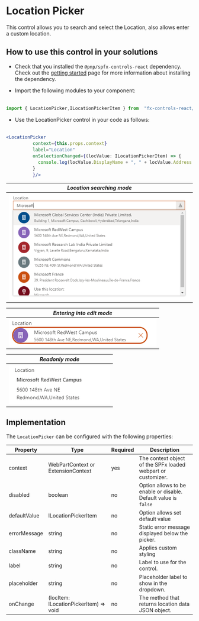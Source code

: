 # Location Picker

  

This control allows you to search and select the Location, also allows enter a custom location.
  

## How to use this control in your solutions

  

- Check that you installed the `@pnp/spfx-controls-react` dependency. Check out the [getting started](../../#getting-started) page for more information about installing the dependency.

- Import the following modules to your component:

  

```TypeScript

import { LocationPicker,ILocationPickerItem } from  "fx-controls-react/lib/LocationPicker";

```

  

- Use the LocationPicker control in your code as follows:

  

```jsx

<LocationPicker
          context={this.props.context}
          label="Location"
          onSelectionChanged={(locValue: ILocationPickerItem) => {
            console.log(locValue.DisplayName + ", " + locValue.Address.Street)
          }
          }/>


```

| *Location searching mode* |
|:--:| 
|![Location Picker search](../assets/location1.png)|

| *Entering into edit mode* |
|:--:| 
|![Location Picker Edit](../assets/location2.png)|

| *Readonly mode* |
|:--:| 
|![Location Picker Read](../assets/location3.png)|

  

## Implementation

  

The `LocationPicker` can be configured with the following properties:

  

| Property | Type | Required | Description |
| ---- | ---- | ---- | ---- |
| context | WebPartContext or ExtensionContext | yes | The context object of the SPFx loaded webpart or customizer. |
| disabled | boolean | no | Option allows to be enable or disable. Default value is `false`|
| defaultValue | ILocationPickerItem | no | Option allows set default value|
| errorMessage | string  | no | Static error message displayed below the picker.|
| className | string  | no | Applies custom styling |
| label | string  | no | Label to use for the control. |
| placeholder | string  | no | Placeholder label to show in the dropdown. |
| onChange | (locItem: ILocationPickerItem) => void | no | The method that returns location data JSON object. |
